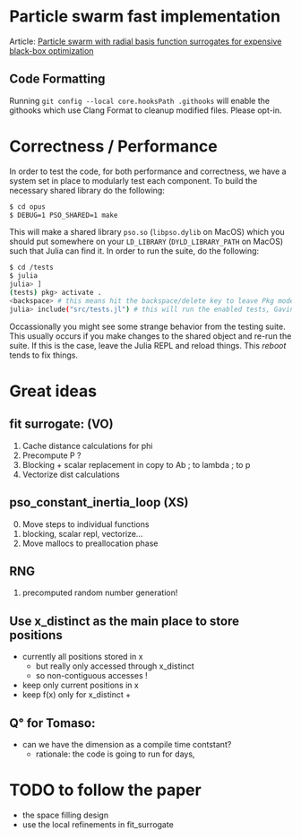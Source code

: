 # Particle swarm fast implementation

Article: [Particle swarm with radial basis function surrogates for expensive black-box optimization](https://acl.inf.ethz.ch/teaching/fastcode/2022/project/project-ideas/particle-swarm.pdf)

## Code Formatting 

Running `git config --local core.hooksPath .githooks` will enable the githooks which use Clang Format to cleanup modified files. Please opt-in.

# Correctness / Performance

In order to test the code, for both performance and correctness, we have a system set in place to modularly test each component. To build the necessary shared library do the following:

```bash
$ cd opus
$ DEBUG=1 PSO_SHARED=1 make
```

This will make a shared library `pso.so` (`libpso.dylib` on MacOS) which you should put somewhere on your `LD_LIBRARY` (`DYLD_LIBRARY_PATH` on MacOS) such that Julia can find it. 
In order to run the suite, do the following:

```bash
$ cd /tests
$ julia
julia> ]
(tests) pkg> activate .
<backspace> # this means hit the backspace/delete key to leave Pkg mode
julia> include("src/tests.jl") # this will run the enabled tests, Gavin plans on improving this interface later
```

Occassionally you might see some strange behavior from the testing suite. This usually occurs if you make changes to the shared object and re-run the suite. If this is the case, leave the Julia REPL and reload things. This *reboot* tends to fix things. 



# Great ideas

## fit surrogate: (VO)
1. Cache distance calculations for phi
2. Precompute P ?
3. Blocking + scalar replacement in copy to Ab ; to lambda ; to p
4. Vectorize dist calculations


## pso_constant_inertia_loop (XS)
  0. Move steps to individual functions
  1. blocking, scalar repl, vectorize...
  2. Move mallocs to preallocation phase

## RNG

1. precomputed random number generation!


## Use x_distinct as the main place to store positions

- currently all positions stored in x
  + but really only accessed through x_distinct
  + so non-contiguous accesses !
- keep only current positions in x
- keep f(x) only for x_distinct
  + 

## Q° for Tomaso:

- can we have the dimension as a compile time contstant?
  * rationale: the code is going to run for days, 


# TODO to follow the paper

- the space filling design
- use the local refinements in fit_surrogate
